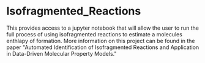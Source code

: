 # Isofragmented_Reactions

This provides access to a jupyter notebook that will allow the user to run the full process of using isofragmented reactions to estimate a molecules enthlapy of formation. 
More information on this project can be found in the paper "Automated Identification of Isofragmented Reactions and Application in Data-Driven Molecular Property Models."
